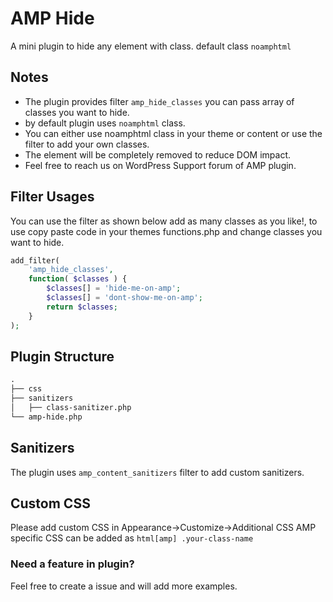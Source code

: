 # AMP Hide

A mini plugin to hide any element with class. default class `noamphtml`

## Notes

- The plugin provides filter `amp_hide_classes` you can pass array of classes you want to hide.
- by default plugin uses `noamphtml` class.
- You can either use noamphtml class in your theme or content or use the filter to add your own classes.
- The element will be completely removed to reduce DOM impact.
- Feel free to reach us on WordPress Support forum of AMP plugin.

## Filter Usages
You can use the filter as shown below add as many classes as you like!, to use copy paste code in your themes functions.php and change classes you want to hide.

```php
add_filter(
	'amp_hide_classes',
	function( $classes ) {
		$classes[] = 'hide-me-on-amp';
		$classes[] = 'dont-show-me-on-amp';
		return $classes;
	}
);
```

## Plugin Structure

```markdown
.
├── css
├── sanitizers
│   ├── class-sanitizer.php
└── amp-hide.php
```
## Sanitizers

The plugin uses `amp_content_sanitizers` filter to add custom sanitizers.

## Custom CSS
Please add custom CSS in Appearance->Customize->Additional CSS
AMP specific CSS can be added as `html[amp] .your-class-name`

### Need a feature in plugin?
Feel free to create a issue and will add more examples.
